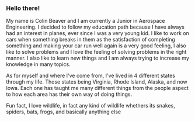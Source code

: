 ### Hello there!
My name is Colin Beaver and I am currently a Junior in Aerospace Engineering. I decided to follow my education path because I have always had an interest in planes, ever since I was
a very young kid. I like to work on cars when something breaks in them as the satisfaction of completing something and making your car run well again is a very good feeling, I also like to solve problems and I love the feeling of solving problems in the right manner. I also like to learn new things and I am always trying to increase my knowledge in many topics.

As for myself and where I've come from, I've lived in 4 different states through my life. Those states being Virginia, Rhode Island, Alaska, and now Iowa. Each one has taught me many different things from the people aspect to how each area has their own way of doing things.

Fun fact, I love wildlife, in fact any kind of wildlife whethers its snakes, spiders, bats, frogs, and basically anything else
<!--
**colinbeaver/colinbeaver** is a ✨ _special_ ✨ repository because its `README.md` (this file) appears on your GitHub profile.

Here are some ideas to get you started:

- 🔭 I’m currently working on ...
- 🌱 I’m currently learning ...
- 👯 I’m looking to collaborate on ...
- 🤔 I’m looking for help with ...
- 💬 Ask me about ...
- 📫 How to reach me: ...
- 😄 Pronouns: ...
- ⚡ Fun fact: ...
-->
